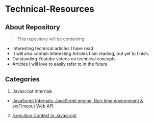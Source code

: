 # Technical-Resources

## About Repository

> This repository will be containing
  - Interesting technical articles I have read.
  - It will also contain Interesting Articles I am reading, but yet to finish.
  - Outstanding Youtube videos on technical concepts
  - Articles I will love to easily refer to in the future

## Categories
1. Javascript Internals
  - [JavaScript Internals: JavaScript engine, Run-time environment & setTimeout Web API](https://blog.bitsrc.io/javascript-internals-javascript-engine-run-time-environment-settimeout-web-api-eeed263b1617)
2. [Execution Context In Javascript](https://medium.com/@happymishra66/execution-context-in-javascript-319dd72e8e2c)

